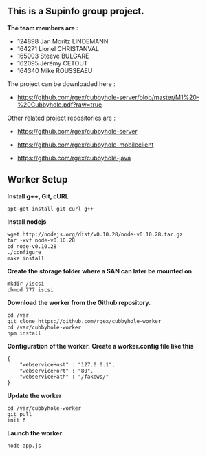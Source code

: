 This is a Supinfo group project.
---
**The team members are :**

 * 124898 Jan Moritz LINDEMANN
 * 164271 Lionel CHRISTANVAL
 * 165003 Steeve BULGARE
 * 162095 Jérémy CETOUT
 * 164340 Mike ROUSSEAEU

The project can be downloaded here :

 - https://github.com/rgex/cubbyhole-server/blob/master/M1%20-%20Cubbyhole.pdf?raw=true

Other related project repositories are :

 - https://github.com/rgex/cubbyhole-server

 - https://github.com/rgex/cubbyhole-mobileclient

 - https://github.com/rgex/cubbyhole-java


Worker Setup
---


**Install g++, Git, cURL**
```
apt-get install git curl g++
```
**Install nodejs**
```
wget http://nodejs.org/dist/v0.10.28/node-v0.10.28.tar.gz
tar -xvf node-v0.10.28
cd node-v0.10.28
./configure
make install
```
**Create the storage folder where a SAN can later be mounted on.**
```
mkdir /iscsi
chmod 777 iscsi
```
**Download the worker from the Github repository.**
```
cd /var
git clone https://github.com/rgex/cubbyhole-worker
cd /var/cubbyhole-worker
npm install
```
**Configuration of the worker.**
**Create a worker.config file like this**
```
{
	"webserviceHost" : "127.0.0.1",
	"webservicePort" : "80",
	"webservicePath" : "/fakews/"
}
```
**Update the worker**
```
cd /var/cubbyhole-worker
git pull
init 6
```
**Launch the worker**
```
node app.js
```
